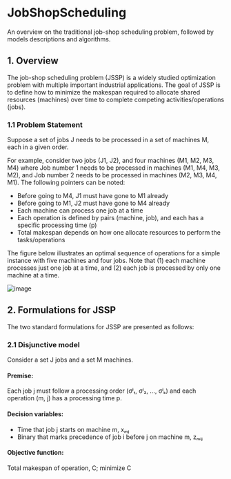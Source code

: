 # JobShopScheduling
An overview on the traditional job-shop scheduling problem, followed by models descriptions and algorithms.

## 1. Overview
The job-shop scheduling problem (JSSP) is a widely studied optimization problem with multiple important industrial applications. The goal of JSSP is to define how to minimize the makespan required to allocate shared resources (machines) over time to complete competing activities/operations (jobs).

### 1.1 Problem Statement
Suppose a set of jobs J needs to be processed in a set of machines M, each in a given order. 

For example, consider two jobs (J1, J2), and four machines (M1, M2, M3, M4) where Job number 1 needs to be processed in machines (M1, M4, M3, M2), and Job number 2 needs to be processed in machines (M2, M3, M4, M1). The following pointers can be noted:
  - Before going to M4, J1 must have gone to M1 already
  - Before going to M1, J2 must have gone to M4 already
  - Each machine can process one job at a time
  - Each operation is defined by pairs (machine, job), and each has a specific processing time (p)
  - Total makespan depends on how one allocate resources to perform the tasks/operations

The figure below illustrates an optimal sequence of operations for a simple instance with five machines and four jobs. Note that (1) each machine processes just one job at a time, and (2) each job is processed by only one machine at a time.

![image](https://user-images.githubusercontent.com/70025024/236583834-a09c0810-733e-4e90-8c19-b5be4798a7d1.png)

## 2. Formulations for JSSP
The two standard formulations for JSSP are presented as follows:

### 2.1 Disjunctive model
Consider a set J jobs and a set M machines. 

#### Premise:
Each job j must follow a processing order (σʲ₁, σʲ₂, …, σʲₖ) and each operation (m, j) has a processing time p. 

#### Decision variables: 
  - Time that job j starts on machine m, xₘⱼ
  - Binary that marks precedence of job i before j on machine m, zₘᵢⱼ

#### Objective function: 
Total makespan of operation, C; minimize C

